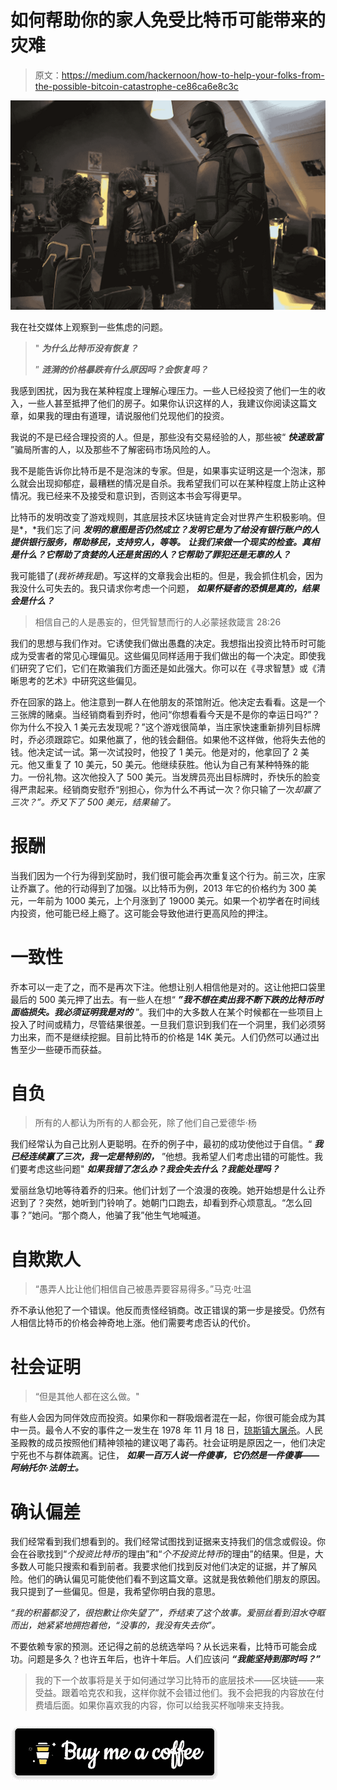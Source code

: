 # 如何帮助你的家人免受比特币可能带来的灾难

> 原文：<https://medium.com/hackernoon/how-to-help-your-folks-from-the-possible-bitcoin-catastrophe-ce86ca6e8c3c>

![](img/fad49edbca1bbc29716628dcc3a2fa0d.png)

我在社交媒体上观察到一些焦虑的问题。

> " ***为什么比特币没有恢复？***
> 
> ” ***涟漪的价格暴跌有什么原因吗？会恢复吗？***

我感到困扰，因为我在某种程度上理解心理压力。一些人已经投资了他们一生的收入，一些人甚至抵押了他们的房子。如果你认识这样的人，我建议你阅读这篇文章，如果我的理由有道理，请说服他们兑现他们的投资。

我说的不是已经合理投资的人。但是，那些没有交易经验的人，那些被“ ***快速致富*** ”骗局所害的人，以及那些不了解密码市场风险的人。

我不是能告诉你比特币是不是泡沫的专家。但是，如果事实证明这是一个泡沫，那么就会出现抑郁症，最糟糕的情况是自杀。我希望我们可以在某种程度上防止这种情况。我已经来不及接受和意识到，否则这本书会写得更早。

比特币的发明改变了游戏规则，其底层技术区块链肯定会对世界产生积极影响。但是*，*我们忘了问 ***发明的意图是否仍然成立？发明它是为了给没有银行账户的人提供银行服务，帮助移民，支持穷人，等等。*** ***让我们来做一个现实的检查。真相是什么？它帮助了贪婪的人还是贫困的人？它帮助了罪犯还是无辜的人？***

我可能错了(*我祈祷我是*)。写这样的文章我会出柜的。但是，我会抓住机会，因为我没什么可失去的。我只请求你考虑一个问题， ***如果怀疑者的恐惧是真的，结果会是什么？***

> 相信自己的人是愚妄的，但凭智慧而行的人必蒙拯救箴言 28:26

我们的思想与我们作对。它诱使我们做出愚蠢的决定。我想指出投资比特币时可能成为受害者的常见心理偏见。这些偏见同样适用于我们做出的每一个决定。即使我们研究了它们，它们在欺骗我们方面还是如此强大。你可以在《寻求智慧》或《清晰思考的艺术》中研究这些偏见。

乔在回家的路上。他注意到一群人在他朋友的茶馆附近。他决定去看看。这是一个三张牌的赌桌。当经销商看到乔时，他问“你想看看今天是不是你的幸运日吗?”？你为什么不投入 1 美元去发现呢？”这个游戏很简单，当庄家快速重新排列目标牌时，乔必须跟踪它。如果他赢了，他的钱会翻倍。如果他不这样做，他将失去他的钱。他决定试一试。第一次试投时，他投了 1 美元。他是对的，他拿回了 2 美元。他又重复了 10 美元，50 美元。他继续获胜。他认为自己有某种特殊的能力。一份礼物。这次他投入了 500 美元。当发牌员亮出目标牌时，乔快乐的脸变得严肃起来。经销商安慰乔“别担心，你为什么不再试一次？你只输了一次*却赢了三次？”。乔又下了 500 美元，结果输了。*

# 报酬

当我们因为一个行为得到奖励时，我们很可能会再次重复这个行为。前三次，庄家让乔赢了。他的行动得到了加强。以比特币为例，2013 年它的价格约为 300 美元，一年前为 1000 美元，上个月涨到了 19000 美元。如果一个初学者在时间线内投资，他可能已经上瘾了。这可能会导致他进行更高风险的押注。

# 一致性

乔本可以一走了之，而不是再次下注。他想让别人相信他是对的。这让他把口袋里最后的 500 美元押了出去。有一些人在想“ ***”我不想在卖出我不断下跌的比特币时面临损失。我必须证明我是对的*** ”。我们中的大多数人在某个时候都在一些项目上投入了时间或精力，尽管结果很差。一旦我们意识到我们在一个洞里，我们必须努力出来，而不是继续挖掘。目前比特币的价格是 14K 美元。人们仍然可以通过出售至少一些硬币而获益。

# 自负

> 所有的人都认为所有的人都会死，除了他们自己爱德华·杨

我们经常认为自己比别人更聪明。在乔的例子中，最初的成功使他过于自信。“ ***我已经连续赢了三次，我一定是特别的，*** ”他想。我希望人们考虑出错的可能性。我们要考虑这些问题" ***如果我错了怎么办？我会失去什么？我能处理吗？***

爱丽丝急切地等待着乔的归来。他们计划了一个浪漫的夜晚。她开始想是什么让乔迟到了？突然，她听到门铃响了。她朝门口跑去，却看到乔心烦意乱。“怎么回事？”她问。“那个商人，他骗了我”他生气地喊道。

# 自欺欺人

> “愚弄人比让他们相信自己被愚弄要容易得多。”马克·吐温

乔不承认他犯了一个错误。他反而责怪经销商。改正错误的第一步是接受。仍然有人相信比特币的价格会神奇地上涨。他们需要考虑否认的代价。

# 社会证明

> “但是其他人都在这么做。"

有些人会因为同伴效应而投资。如果你和一群吸烟者混在一起，你很可能会成为其中一员。最令人不安的事件之一发生在 1978 年 11 月 18 日，[琼斯镇大屠杀](https://www.huffingtonpost.com/adst/the-jonestown-massacre_b_8592338.html)。人民圣殿教的成员按照他们精神领袖的建议喝了毒药。社会证明是原因之一，他们决定宁死也不与群体疏离。记住， ***如果一百万人说一件傻事，它仍然是一件傻事——阿纳托尔·法朗士。***

# 确认偏差

我们经常看到我们想看到的。我们经常试图找到证据来支持我们的信念或假设。你会在谷歌找到“*个投资比特币*的理由”和“*个不投资比特币*的理由”的结果。但是，大多数人可能只搜索和看到前者。我要求他们找到反对他们决定的证据，并了解风险。他们的确认偏见可能使他们看不到这篇文章。这就是我依赖他们朋友的原因。我只提到了一些偏见。但是，我希望你明白我的意思。

*“我的积蓄都没了，很抱歉让你失望了”，乔结束了这个故事。爱丽丝看到泪水夺眶而出，她紧紧地拥抱着他，“没事的，我没有失去你”。*

不要依赖专家的预测。还记得之前的总统选举吗？从长远来看，比特币可能会成功。问题是多久？也许五年后，也许十年后。人们应该问 ***“我能坚持到那时吗？”***

> 我的下一个故事将是关于如何通过学习比特币的底层技术——区块链——来受益。跟着哈克农和我，这样你就不会错过他们。我不会把我的内容放在付费墙后面。如果你喜欢我的内容，你可以给我买杯咖啡来支持我。

[![](img/19b9f28fcd3b1a9da929224eccf0db9d.png)](https://www.buymeacoffee.com/febin)